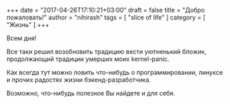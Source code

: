 +++
date = "2017-04-26T17:10:21+03:00"
draft = false
title = "Добро пожаловать!"
author = "nihirash"
tags = [ "slice of life" ]
category = [ "Жизнь" ]
+++

Всем дня!

Все таки решил возобновить традицию вести уютненький бложик, продолжающий традиции умерших моих kernel-panic. 

Как всегда тут можно ловить что-нибудь о программировании, линуксе и прочих радостях жизни бэкенд-разработчика.

Возможно, что-нибудь полезное Вы найдете и для себя. 
